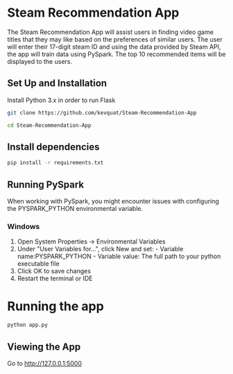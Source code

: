 # Steam Recommendation App
The Steam Recommendation App will assist users in finding video game titles that they may like based on the preferences of similar users. 
The user will enter their 17-digit steam ID and using the data provided by Steam API, the app will train data using PySpark. The top 10 
recommended items will be displayed to the users. 


## Set Up and Installation

Install Python 3.x in order to run Flask

```bash
git clone https://github.com/kevquat/Steam-Recommendation-App
```

```bash
cd Steam-Recommendation-App
```

## Install dependencies

```bash
pip install -r requirements.txt
```

## Running PySpark 
When working with PySpark, you might encounter issues with configuring the PYSPARK_PYTHON environmental variable. 

### Windows
1) Open System Properties -> Environmental Variables
2) Under "User Variables for...", click New and set:
        - Variable name:PYSPARK_PYTHON
        - Variable value: The full path to your python executable file
3) Click OK to save changes
4) Restart the terminal or IDE 

# Running the app

```bash
python app.py
```

## Viewing the App

Go to http://127.0.0.1:5000
